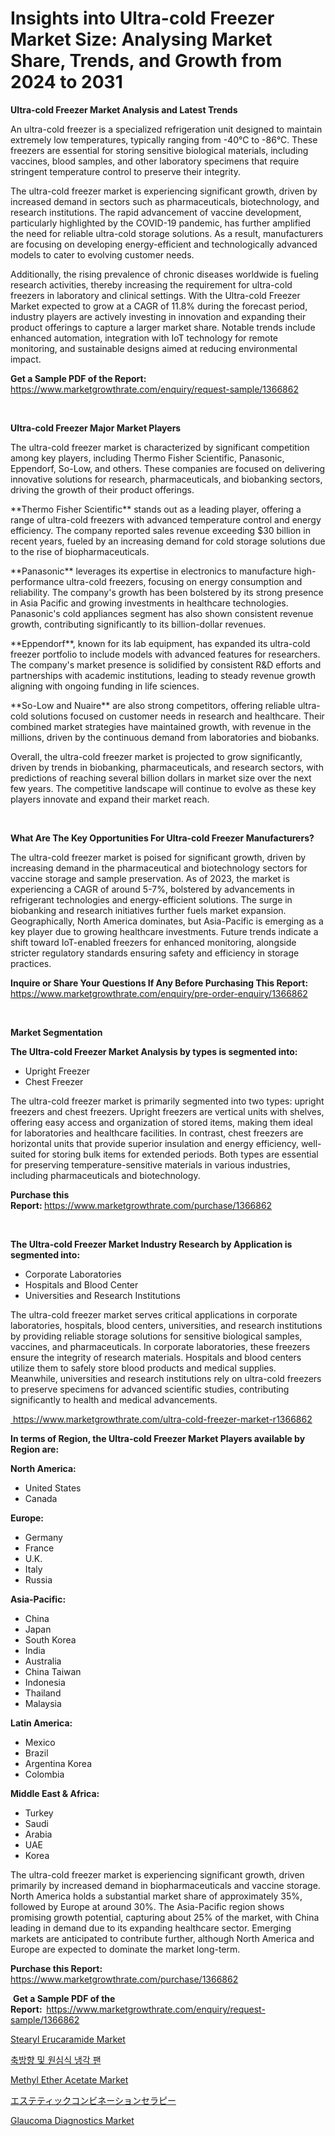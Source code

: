 <p><h1>Insights into Ultra-cold Freezer Market Size: Analysing Market Share, Trends, and Growth from 2024 to 2031</h1></p><p><strong>Ultra-cold Freezer Market Analysis and Latest Trends</strong></p>
<p><p>An ultra-cold freezer is a specialized refrigeration unit designed to maintain extremely low temperatures, typically ranging from -40°C to -86°C. These freezers are essential for storing sensitive biological materials, including vaccines, blood samples, and other laboratory specimens that require stringent temperature control to preserve their integrity. </p><p>The ultra-cold freezer market is experiencing significant growth, driven by increased demand in sectors such as pharmaceuticals, biotechnology, and research institutions. The rapid advancement of vaccine development, particularly highlighted by the COVID-19 pandemic, has further amplified the need for reliable ultra-cold storage solutions. As a result, manufacturers are focusing on developing energy-efficient and technologically advanced models to cater to evolving customer needs.</p><p>Additionally, the rising prevalence of chronic diseases worldwide is fueling research activities, thereby increasing the requirement for ultra-cold freezers in laboratory and clinical settings. With the Ultra-cold Freezer Market expected to grow at a CAGR of 11.8% during the forecast period, industry players are actively investing in innovation and expanding their product offerings to capture a larger market share. Notable trends include enhanced automation, integration with IoT technology for remote monitoring, and sustainable designs aimed at reducing environmental impact.</p></p>
<p><strong>Get a Sample PDF of the Report:&nbsp;</strong> <a href="https://www.marketgrowthrate.com/enquiry/request-sample/1366862">https://www.marketgrowthrate.com/enquiry/request-sample/1366862</a></p>
<p>&nbsp;</p>
<p><strong>Ultra-cold Freezer Major Market Players</strong></p>
<p><p>The ultra-cold freezer market is characterized by significant competition among key players, including Thermo Fisher Scientific, Panasonic, Eppendorf, So-Low, and others. These companies are focused on delivering innovative solutions for research, pharmaceuticals, and biobanking sectors, driving the growth of their product offerings.</p><p>**Thermo Fisher Scientific** stands out as a leading player, offering a range of ultra-cold freezers with advanced temperature control and energy efficiency. The company reported sales revenue exceeding $30 billion in recent years, fueled by an increasing demand for cold storage solutions due to the rise of biopharmaceuticals.</p><p>**Panasonic** leverages its expertise in electronics to manufacture high-performance ultra-cold freezers, focusing on energy consumption and reliability. The company's growth has been bolstered by its strong presence in Asia Pacific and growing investments in healthcare technologies. Panasonic's cold appliances segment has also shown consistent revenue growth, contributing significantly to its billion-dollar revenues.</p><p>**Eppendorf**, known for its lab equipment, has expanded its ultra-cold freezer portfolio to include models with advanced features for researchers. The company's market presence is solidified by consistent R&D efforts and partnerships with academic institutions, leading to steady revenue growth aligning with ongoing funding in life sciences.</p><p>**So-Low and Nuaire** are also strong competitors, offering reliable ultra-cold solutions focused on customer needs in research and healthcare. Their combined market strategies have maintained growth, with revenue in the millions, driven by the continuous demand from laboratories and biobanks.</p><p>Overall, the ultra-cold freezer market is projected to grow significantly, driven by trends in biobanking, pharmaceuticals, and research sectors, with predictions of reaching several billion dollars in market size over the next few years. The competitive landscape will continue to evolve as these key players innovate and expand their market reach.</p></p>
<p>&nbsp;</p>
<p><strong>What Are The Key Opportunities For Ultra-cold Freezer Manufacturers?</strong></p>
<p><p>The ultra-cold freezer market is poised for significant growth, driven by increasing demand in the pharmaceutical and biotechnology sectors for vaccine storage and sample preservation. As of 2023, the market is experiencing a CAGR of around 5-7%, bolstered by advancements in refrigerant technologies and energy-efficient solutions. The surge in biobanking and research initiatives further fuels market expansion. Geographically, North America dominates, but Asia-Pacific is emerging as a key player due to growing healthcare investments. Future trends indicate a shift toward IoT-enabled freezers for enhanced monitoring, alongside stricter regulatory standards ensuring safety and efficiency in storage practices.</p></p>
<p><strong>Inquire or Share Your Questions If Any Before Purchasing This Report:</strong> <a href="https://www.marketgrowthrate.com/enquiry/pre-order-enquiry/1366862">https://www.marketgrowthrate.com/enquiry/pre-order-enquiry/1366862</a></p>
<p>&nbsp;</p>
<p><strong>Market Segmentation</strong></p>
<p><strong>The Ultra-cold Freezer Market Analysis by types is segmented into:</strong></p>
<p><ul><li>Upright Freezer</li><li>Chest Freezer</li></ul></p>
<p><p>The ultra-cold freezer market is primarily segmented into two types: upright freezers and chest freezers. Upright freezers are vertical units with shelves, offering easy access and organization of stored items, making them ideal for laboratories and healthcare facilities. In contrast, chest freezers are horizontal units that provide superior insulation and energy efficiency, well-suited for storing bulk items for extended periods. Both types are essential for preserving temperature-sensitive materials in various industries, including pharmaceuticals and biotechnology.</p></p>
<p><strong>Purchase this Report:&nbsp;</strong><a href="https://www.marketgrowthrate.com/purchase/1366862">https://www.marketgrowthrate.com/purchase/1366862</a></p>
<p>&nbsp;</p>
<p><strong>The Ultra-cold Freezer Market Industry Research by Application is segmented into:</strong></p>
<p><ul><li>Corporate Laboratories</li><li>Hospitals and Blood Center</li><li>Universities and Research Institutions</li></ul></p>
<p><p>The ultra-cold freezer market serves critical applications in corporate laboratories, hospitals, blood centers, universities, and research institutions by providing reliable storage solutions for sensitive biological samples, vaccines, and pharmaceuticals. In corporate laboratories, these freezers ensure the integrity of research materials. Hospitals and blood centers utilize them to safely store blood products and medical supplies. Meanwhile, universities and research institutions rely on ultra-cold freezers to preserve specimens for advanced scientific studies, contributing significantly to health and medical advancements.</p></p>
<p><a href="https://www.marketgrowthrate.com/ultra-cold-freezer-market-r1366862">&nbsp;https://www.marketgrowthrate.com/ultra-cold-freezer-market-r1366862</a></p>
<p><strong>In terms of Region, the Ultra-cold Freezer Market Players available by Region are:</strong></p>
<p>
    <p> <strong> North America: </strong>
        <ul>
            <li>United States</li>
            <li>Canada</li>
        </ul>
        </p> 
    <p> <strong> Europe: </strong>
        <ul>
            <li>Germany</li>
            <li>France</li>
            <li>U.K.</li>
            <li>Italy</li>
            <li>Russia</li>
        </ul>
        </p> 
    <p> <strong> Asia-Pacific: </strong>
        <ul>
            <li>China</li>
            <li>Japan</li>
            <li>South Korea</li>
            <li>India</li>
            <li>Australia</li>
            <li>China Taiwan</li>
            <li>Indonesia</li>
            <li>Thailand</li>
            <li>Malaysia</li>
        </ul>
        </p> 
    <p> <strong> Latin America: </strong>
        <ul>
            <li>Mexico</li>
            <li>Brazil</li>
            <li>Argentina Korea</li>
            <li>Colombia</li>
        </ul>
        </p> 
    <p> <strong> Middle East & Africa: </strong>
        <ul>
            <li>Turkey</li>
            <li>Saudi</li>
            <li>Arabia</li>
            <li>UAE</li>
            <li>Korea</li>
        </ul>
    </p>
    </p>
<p><p>The ultra-cold freezer market is experiencing significant growth, driven primarily by increased demand in biopharmaceuticals and vaccine storage. North America holds a substantial market share of approximately 35%, followed by Europe at around 30%. The Asia-Pacific region shows promising growth potential, capturing about 25% of the market, with China leading in demand due to its expanding healthcare sector. Emerging markets are anticipated to contribute further, although North America and Europe are expected to dominate the market long-term.</p></p>
<p><strong>Purchase this Report: </strong><a href="https://www.marketgrowthrate.com/purchase/1366862">https://www.marketgrowthrate.com/purchase/1366862</a></p>
<p>&nbsp;<strong>Get a Sample PDF of the Report:&nbsp;&nbsp;</strong><a href="https://www.marketgrowthrate.com/enquiry/request-sample/1366862">https://www.marketgrowthrate.com/enquiry/request-sample/1366862</a></p>
<p><strong></strong></p>
<p><p><a href="https://issuu.com/reportprime-2/docs/stearyl-erucaramide-market-size-203_94b9ebfb9c439a">Stearyl Erucaramide Market</a></p><p><a href="https://medium.com/@zacharyscthmitt4465/%EC%A7%80%EC%97%AD%EB%93%A4%EC%9D%80-%EC%B6%95-%EB%B0%A9%ED%96%A5-%EB%B0%8F-%EC%9B%90%EC%8B%AC-%EB%83%89%EA%B0%81-%ED%8C%AC-%EC%8B%9C%EC%9E%A5%EC%97%90-%EC%96%B4%EB%96%BB%EA%B2%8C-%EC%A0%81%EC%9D%91%ED%95%98%EA%B3%A0-%EC%9E%88%EB%82%98%EC%9A%94-%EC%B6%95-%EB%B0%A9%ED%96%A5-%EB%B0%8F-%EC%9B%90%EC%8B%AC-%EB%83%89%EA%B0%81-%ED%8C%AC-%EC%8B%9C%EC%9E%A5%EC%9D%98-%EA%B8%80%EB%A1%9C%EB%B2%8C-%EC%8B%9C%EC%9E%A5-%EB%8F%99%ED%96%A5%EA%B3%BC-%EA%B0%9C%EC%9A%94-2024-2031-267e39965693">축방향 및 원심식 냉각 팬</a></p><p><a href="https://github.com/AlisaRowe24/Market-Research-Report-List-1/blob/main/methyl-ether-acetate-market.md">Methyl Ether Acetate Market</a></p><p><a href="https://medium.com/@brandyhiiqh/%E7%BE%8E%E7%9A%84%E3%82%B3%E3%83%B3%E3%83%93%E3%83%8D%E3%83%BC%E3%82%B7%E3%83%A7%E3%83%B3%E3%82%BB%E3%83%A9%E3%83%94%E3%83%BC%E5%B8%82%E5%A0%B4%E3%81%AE%E3%83%88%E3%83%AC%E3%83%B3%E3%83%89-%E3%82%A2%E3%83%97%E3%83%AA%E3%82%B1%E3%83%BC%E3%82%B7%E3%83%A7%E3%83%B3-%E5%9C%B0%E5%9F%9F%E5%B8%82%E5%A0%B4%E3%81%AE%E6%B4%9E%E5%AF%9F%E3%82%92%E6%94%AF%E3%81%88%E3%82%8B%E6%8E%A8%E9%80%B2%E8%A6%81%E5%9B%A0-2024-2031-952adf754a53?postPublishedType=repub">エステティックコンビネーションセラピー</a></p><p><a href="https://www.linkedin.com/pulse/future-innovation-global-glaucoma-diagnostics-market-growth-anlye?trackingId=jvfMS8mkTDGnqRpeM2HqvA%3D%3D">Glaucoma Diagnostics Market</a></p></p>
